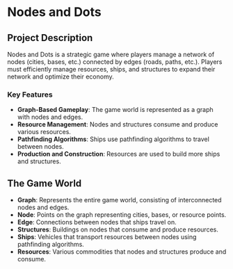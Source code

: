 # Nodes and Dots

## Project Description
Nodes and Dots is a strategic game where players manage a network of nodes (cities, bases, etc.) connected by edges (roads, paths, etc.). 
Players must efficiently manage resources, ships, and structures to expand their network and optimize their economy.

### Key Features
- **Graph-Based Gameplay**: The game world is represented as a graph with nodes and edges.
- **Resource Management**: Nodes and structures consume and produce various resources.
- **Pathfinding Algorithms**: Ships use pathfinding algorithms to travel between nodes.
- **Production and Construction**: Resources are used to build more ships and structures.

## The Game World
- **Graph**: Represents the entire game world, consisting of interconnected nodes and edges.
- **Node**: Points on the graph representing cities, bases, or resource points.
- **Edge**: Connections between nodes that ships travel on.
- **Structures**: Buildings on nodes that consume and produce resources.
- **Ships**: Vehicles that transport resources between nodes using pathfinding algorithms.
- **Resources**: Various commodities that nodes and structures produce and consume.



